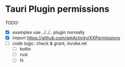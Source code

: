 # Tauri Plugin permissions

TODO:
- [x] examples use ../../.. plugin normally
- [x] import https://github.com/getActivity/XXPermissions
- [ ] code logic: check & grant, invoke.ret
  - [ ] kotlin
  - [ ] rust
  - [ ] ts
